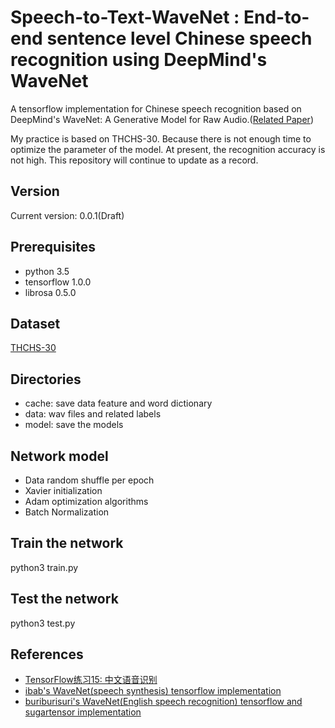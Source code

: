 # Speech-to-Text-WaveNet : End-to-end sentence level Chinese speech recognition using DeepMind's WaveNet
A tensorflow implementation for Chinese speech recognition based on DeepMind's WaveNet: A Generative Model for Raw Audio.([Related Paper](https://arxiv.org/pdf/1609.03499.pdf))

My practice is based on THCHS-30. Because there is not enough time to optimize the parameter of the model. At present, the recognition accuracy is not high. This repository will continue to update as a record.

## Version
Current version: 0.0.1(Draft)
## Prerequisites
- python 3.5
- tensorflow 1.0.0
- librosa 0.5.0
## Dataset
[THCHS-30](http://www.openslr.org/18/)
## Directories
- cache: save data feature and word dictionary
- data: wav files and related labels
- model: save the models
## Network model
- Data random shuffle per epoch
- Xavier initialization
- Adam optimization algorithms
- Batch Normalization
## Train the network
python3 train.py
## Test the network
python3 test.py
## References
- [TensorFlow练习15: 中文语音识别](http://blog.topspeedsnail.com/archives/10696#more-10696)
- [ibab's WaveNet(speech synthesis) tensorflow implementation](https://github.com/ibab/tensorflow-wavenet)
- [buriburisuri's WaveNet(English speech recognition) tensorflow and sugartensor implementation](https://github.com/buriburisuri/speech-to-text-wavenet#version)
